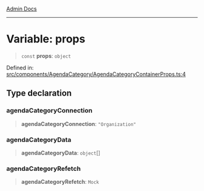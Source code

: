 [Admin Docs](/)

***

# Variable: props

> `const` **props**: `object`

Defined in: [src/components/AgendaCategory/AgendaCategoryContainerProps.ts:4](https://github.com/Aad1tya27/talawa-admin/blob/dd4a08e622d0fa38bcf9758a530e8cdf917dbac8/src/components/AgendaCategory/AgendaCategoryContainerProps.ts#L4)

## Type declaration

### agendaCategoryConnection

> **agendaCategoryConnection**: `"Organization"`

### agendaCategoryData

> **agendaCategoryData**: `object`[]

### agendaCategoryRefetch

> **agendaCategoryRefetch**: `Mock`
